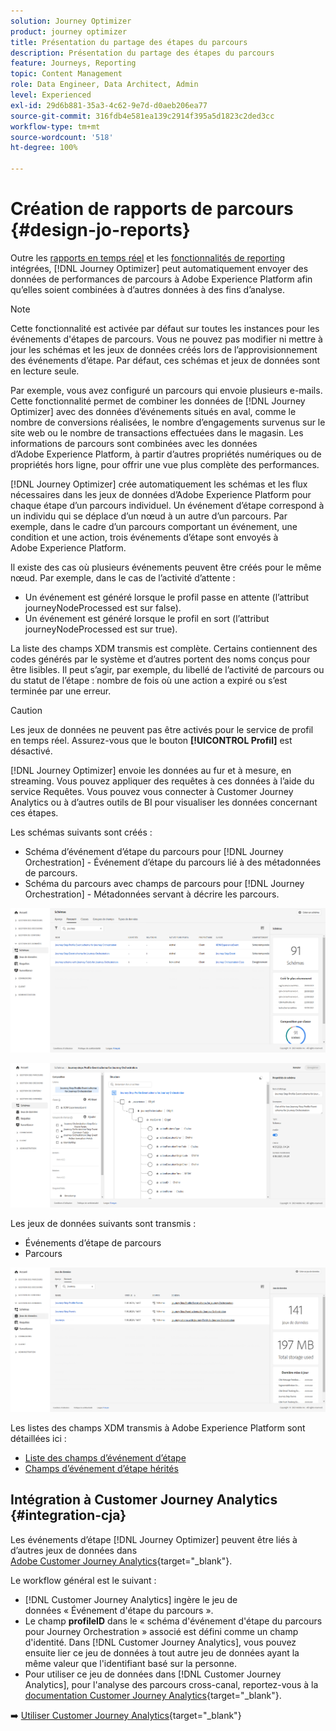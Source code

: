 ```yaml
---
solution: Journey Optimizer
product: journey optimizer
title: Présentation du partage des étapes du parcours
description: Présentation du partage des étapes du parcours
feature: Journeys, Reporting
topic: Content Management
role: Data Engineer, Data Architect, Admin
level: Experienced
exl-id: 29d6b881-35a3-4c62-9e7d-d0aeb206ea77
source-git-commit: 316fdb4e581ea139c2914f395a5d1823c2ded3cc
workflow-type: tm+mt
source-wordcount: '518'
ht-degree: 100%

---
```


# Création de rapports de parcours {#design-jo-reports}

Outre les [rapports en temps réel](live-report.md) et les [fonctionnalités de reporting](report-gs-cja.md) intégrées, [!DNL Journey Optimizer] peut automatiquement envoyer des données de performances de parcours à Adobe Experience Platform afin qu’elles soient combinées à d’autres données à des fins d’analyse.

>[!NOTE]
>
>Cette fonctionnalité est activée par défaut sur toutes les instances pour les événements d&#39;étapes de parcours. Vous ne pouvez pas modifier ni mettre à jour les schémas et les jeux de données créés lors de l’approvisionnement des événements d’étape. Par défaut, ces schémas et jeux de données sont en lecture seule.

Par exemple, vous avez configuré un parcours qui envoie plusieurs e-mails. Cette fonctionnalité permet de combiner les données de [!DNL Journey Optimizer] avec des données d’événements situés en aval, comme le nombre de conversions réalisées, le nombre d’engagements survenus sur le site web ou le nombre de transactions effectuées dans le magasin. Les informations de parcours sont combinées avec les données d’Adobe Experience Platform, à partir d’autres propriétés numériques ou de propriétés hors ligne, pour offrir une vue plus complète des performances.

[!DNL Journey Optimizer] crée automatiquement les schémas et les flux nécessaires dans les jeux de données d’Adobe Experience Platform pour chaque étape d’un parcours individuel. Un événement d’étape correspond à un individu qui se déplace d’un nœud à un autre d’un parcours. Par exemple, dans le cadre d’un parcours comportant un événement, une condition et une action, trois événements d’étape sont envoyés à Adobe Experience Platform.

Il existe des cas où plusieurs événements peuvent être créés pour le même nœud. Par exemple, dans le cas de l’activité d’attente :

* Un événement est généré lorsque le profil passe en attente (l’attribut journeyNodeProcessed est sur false).
* Un événement est généré lorsque le profil en sort (l’attribut journeyNodeProcessed est sur true).

La liste des champs XDM transmis est complète. Certains contiennent des codes générés par le système et d’autres portent des noms conçus pour être lisibles. Il peut s’agir, par exemple, du libellé de l’activité de parcours ou du statut de l’étape : nombre de fois où une action a expiré ou s’est terminée par une erreur.

>[!CAUTION]
>
>Les jeux de données ne peuvent pas être activés pour le service de profil en temps réel. Assurez-vous que le bouton **[!UICONTROL Profil]** est désactivé.

[!DNL Journey Optimizer] envoie les données au fur et à mesure, en streaming. Vous pouvez appliquer des requêtes à ces données à l’aide du service Requêtes. Vous pouvez vous connecter à Customer Journey Analytics ou à d’autres outils de BI pour visualiser les données concernant ces étapes.

Les schémas suivants sont créés :

* Schéma d’événement d’étape du parcours pour [!DNL Journey Orchestration] - Événement d’étape du parcours lié à des métadonnées de parcours.
* Schéma du parcours avec champs de parcours pour [!DNL Journey Orchestration] - Métadonnées servant à décrire les parcours.

![](assets/sharing1.png)

![](assets/sharing2.png)

Les jeux de données suivants sont transmis :

* Événements d’étape de parcours
* Parcours

![](assets/sharing3.png)

Les listes des champs XDM transmis à Adobe Experience Platform sont détaillées ici :

* [Liste des champs d’événement d’étape](../reports/sharing-field-list.md)
* [Champs d’événement d’étape hérités](../reports/sharing-legacy-fields.md)

## Intégration à Customer Journey Analytics {#integration-cja}

Les événements d’étape [!DNL Journey Optimizer] peuvent être liés à d’autres jeux de données dans [Adobe Customer Journey Analytics](https://experienceleague.adobe.com/docs/analytics-platform/using/cja-overview/cja-overview.html?lang=fr){target="_blank"}.

Le workflow général est le suivant :

* [!DNL Customer Journey Analytics] ingère le jeu de données « Événement d&#39;étape du parcours ».
* Le champ **profileID** dans le « schéma d&#39;événement d&#39;étape du parcours pour Journey Orchestration » associé est défini comme un champ d&#39;identité. Dans [!DNL Customer Journey Analytics], vous pouvez ensuite lier ce jeu de données à tout autre jeu de données ayant la même valeur que l&#39;identifiant basé sur la personne.
* Pour utiliser ce jeu de données dans [!DNL Customer Journey Analytics], pour l&#39;analyse des parcours cross-canal, reportez-vous à la [documentation Customer Journey Analytics](https://experienceleague.adobe.com/docs/analytics-platform/using/cja-usecases/cross-channel.html?lang=fr){target="_blank"}.

➡️ [Utiliser Customer Journey Analytics](cja-ajo.md){target="_blank"}
